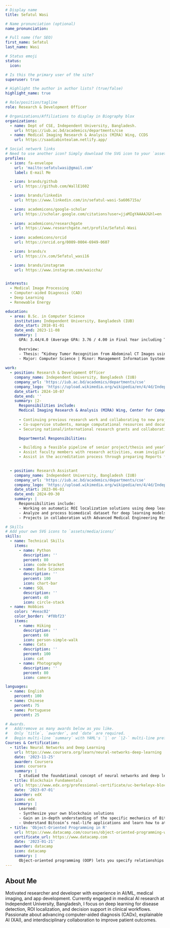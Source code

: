 ```yaml
---
# Display name
title: Sefatul Wasi

# Name pronunciation (optional)
name_pronunciation:

# Full name (for SEO)
first_name: Sefatul
last_name: Wasi

# Status emoji
status:
  icon: 

# Is this the primary user of the site?
superuser: true

# Highlight the author in author lists? (true/false)
highlight_name: true

# Role/position/tagline
role: Research & Development Officer

# Organizations/Affiliations to display in Biography blox
organizations:
  - name: Dept of CSE, Independent University, Bangladesh.
    url: https://iub.ac.bd/academics/departments/cse
  - name: Medical Imaging Research & Analysis (MIRA) Wing, CCDS
    url: https://saadiabintealam.netlify.app/

# Social network links
# Need to use another icon? Simply download the SVG icon to your `assets/media/icons/` folder.
profiles:
  - icon: fa-envelope
    url: 'mailto:sefatulwasi@gmail.com'
    label: E-mail Me

  - icon: brands/github
    url: https://github.com/WallE1602

  - icon: brands/linkedin
    url: https://www.linkedin.com/in/sefatul-wasi-5a606715a/

  - icon: academicons/google-scholar
    url: https://scholar.google.com/citations?user=jjaMIgYAAAAJ&hl=en
  
  - icon: academicons/researchgate
    url: https://www.researchgate.net/profile/Sefatul-Wasi
    
  - icon: academicons/orcid
    url: https://orcid.org/0009-0004-6949-0607

  - icon: brands/x
    url: https://x.com/Sefatul_wasi16

  - icon: brands/instagram
    url: https://www.instagram.com/waiccha/


interests:
  - Medical Image Processing
  - Computer-aided Diagnosis (CAD)
  - Deep Learning
  - Renewable Energy

education:
  - area: B.Sc. in Computer Science 
    institution: Independent University, Bangladesh (IUB)
    date_start: 2018-01-01
    date_end: 2023-11-08
    summary: |
      GPA: 3.44/4.0 (Average GPA: 3.76 / 4.00 in Final Year including Thesis) 
      
      Overview:
      - Thesis: “Kidney Tumor Recognition from Abdominal CT Images using Transfer Learning and Deep Convolutional Neural Networks.”; Supervisor: Dr. Saadia Binte Alam
      - Major: Computer Science | Minor: Management Information Systems (MIS) 
      
work:
  - position: Research & Development Officer
    company_name: Independent University, Bangladesh (IUB)
    company_url: 'https://iub.ac.bd/academics/departments/cse'
    company_logo: 'https://upload.wikimedia.org/wikipedia/en/4/4d/Independent_University%2C_Bangladesh_logo.png'
    date_start: 2024-10-07
    date_end: ''
    summary: |2-
      Responsibilities include:
      Medical Imaging Research & Analysis (MIRA) Wing, Center for Computational & Data Sciences (CCDS):
      
      - Continuing previous research work and collaborating to new projects as per requirement with Advanced Medical Engineering Research Institute (AMERI), University of Hyogo, Japan, Machine Learning Group, Qatar University and Quantum Computing Group, Algoma University, Canada.
      - Co-supervise students, manage computational resources and documentations. 
      - Securing national/international research grants and collaborations. 

      Departmental Responsibilities:

      - Building a feasible pipeline of senior project/thesis and yearly projects for the CSE/CS curriculum.
      - Assist faculty members with research activities, exam invigilation and tutorials. 
      - Assist in the accreditation process through preparing Reports for the department, contributing to the university's academic recognition.

 
  - position: Research Assistant 
    company_name: Independent University, Bangladesh (IUB)
    company_url: 'https://iub.ac.bd/academics/departments/cse'
    company_logo: 'https://upload.wikimedia.org/wikipedia/en/4/4d/Independent_University%2C_Bangladesh_logo.png'
    date_start: 2023-06-01
    date_end: 2024-09-30
    summary: |
      Responsibilities include:
      - Working on automatic ROI localization solutions using deep learning techniques from radiologic images.
      - Analyze and process biomedical dataset for deep learning models.
      - Projects in collaboration with Advanced Medical Engineering Research Institute (AMERI), University of Hyogo. 

# Skills
# Add your own SVG icons to `assets/media/icons/`
skills:
  - name: Technical Skills
    items:
      - name: Python
        description: ''
        percent: 80
        icon: code-bracket
      - name: Data Science
        description: ''
        percent: 100
        icon: chart-bar
      - name: SQL
        description: ''
        percent: 40
        icon: circle-stack
  - name: Hobbies
    color: '#eeac02'
    color_border: '#f0bf23'
    items:
      - name: Hiking
        description: ''
        percent: 60
        icon: person-simple-walk
      - name: Cats
        description: ''
        percent: 100
        icon: cat
      - name: Photography
        description: ''
        percent: 80
        icon: camera

languages:
  - name: English
    percent: 100
  - name: Chinese
    percent: 75
  - name: Portuguese
    percent: 25

# Awards.
#   Add/remove as many awards below as you like.
#   Only `title`, `awarder`, and `date` are required.
#   Begin multi-line `summary` with YAML's `|` or `|2-` multi-line prefix and indent 2 spaces below.
Courses & Certification:
  - title: Neural Networks and Deep Learning
    url: https://www.coursera.org/learn/neural-networks-deep-learning
    date: '2023-11-25'
    awarder: Coursera
    icon: coursera
    summary: |
      I studied the foundational concept of neural networks and deep learning. By the end, I was familiar with the significant technological trends driving the rise of deep learning; build, train, and apply fully connected deep neural networks; implement efficient (vectorized) neural networks; identify key parameters in a neural network’s architecture; and apply deep learning to your own applications.
  - title: Blockchain Fundamentals
    url: https://www.edx.org/professional-certificate/uc-berkeleyx-blockchain-fundamentals
    date: '2023-07-01'
    awarder: edX
    icon: edx
    summary: |
      Learned:
      - Synthesize your own blockchain solutions
      - Gain an in-depth understanding of the specific mechanics of Bitcoin
      - Understand Bitcoin’s real-life applications and learn how to attack and destroy Bitcoin, Ethereum, smart contracts and Dapps, and alternatives to Bitcoin’s Proof-of-Work consensus algorithm
  - title: 'Object-Oriented Programming in R'
    url: https://www.datacamp.com/courses/object-oriented-programming-with-s3-and-r6-in-r
    certificate_url: https://www.datacamp.com
    date: '2023-01-21'
    awarder: datacamp
    icon: datacamp
    summary: |
      Object-oriented programming (OOP) lets you specify relationships between functions and the objects that they can act on, helping you manage complexity in your code. This is an intermediate level course, providing an introduction to OOP, using the S3 and R6 systems. S3 is a great day-to-day R programming tool that simplifies some of the functions that you write. R6 is especially useful for industry-specific analyses, working with web APIs, and building GUIs.
---
```


## About Me

Motivated researcher and developer with experience in AI/ML, medical imaging, and app development. Currently engaged in medical AI research at Independent University, Bangladesh, I focus on deep learning for disease detection, ROI localization, and decision support in clinical workflows. Passionate about advancing computer-aided diagnosis (CADx), explainable AI (XAI), and interdisciplinary collaboration to improve patient outcomes.
